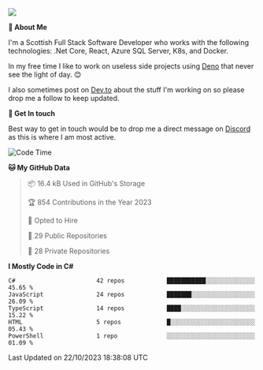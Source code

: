 <img src="https://github.com/jasonhughes94/jasonhughes94/blob/main/header.png?raw=true">

**:tangerine: About Me**

I'm a Scottish Full Stack Software Developer who works with the following technologies: .Net Core, React, Azure SQL Server, K8s, and Docker.

In my free time I like to work on useless side projects using [Deno](https://deno.land/) that never see the light of day. 😊

I also sometimes post on [Dev.to](https://dev.to/jasonhughes94) about the stuff I'm working on so please drop me a follow to keep updated.

**:speech_balloon: Get In touch**

Best way to get in touch would be to drop me a direct message on [Discord](https://discordapp.com/users/206498666976903169) as this is where I am most active.

<!--START_SECTION:waka-->
![Code Time](http://img.shields.io/badge/Code%20Time-1%2C121%20hrs%2017%20mins-blue)

**🐱 My GitHub Data** 

> 📦 16.4 kB Used in GitHub's Storage 
 > 
> 🏆 854 Contributions in the Year 2023
 > 
> 💼 Opted to Hire
 > 
> 📜 29 Public Repositories 
 > 
> 🔑 28 Private Repositories 
 > 
**I Mostly Code in C#** 

```text
C#                       42 repos            ███████████░░░░░░░░░░░░░░   45.65 % 
JavaScript               24 repos            ███████░░░░░░░░░░░░░░░░░░   26.09 % 
TypeScript               14 repos            ████░░░░░░░░░░░░░░░░░░░░░   15.22 % 
HTML                     5 repos             █░░░░░░░░░░░░░░░░░░░░░░░░   05.43 % 
PowerShell               1 repo              ░░░░░░░░░░░░░░░░░░░░░░░░░   01.09 % 
```




 Last Updated on 22/10/2023 18:38:08 UTC
<!--END_SECTION:waka-->
